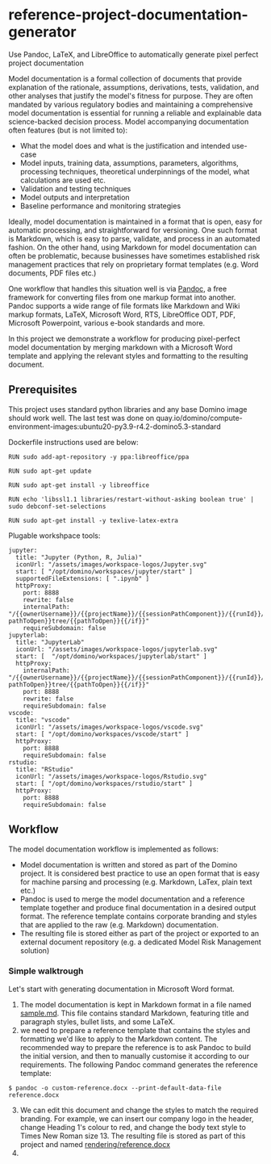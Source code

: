 # reference-project-documentation-generator
Use Pandoc, LaTeX, and LibreOffice to automatically generate pixel perfect project documentation

Model documentation is a formal collection of documents that provide explanation of the rationale, assumptions, derivations, tests, validation, and other analyses that justify the model's fitness for purpose. They are often mandated by various regulatory bodies and maintaining a comprehensive model documentation is essential for running a reliable and explainable data science-backed decision process. Model accompanying documentation often features (but is not limited to):
* What the model does and what is the justification and intended use-case
* Model inputs, training data, assumptions, parameters, algorithms, processing techniques, theoretical underpinnings of the model, what calculations are used etc.
* Validation and testing techniques
* Model outputs and interpretation
* Baseline performance and monitoring strategies

Ideally, model documentation is maintained in a format that is open, easy for automatic processing, and straightforward for versioning. One such format is Markdown, which is easy to parse, validate, and process in an automated fashion. On the other hand, using Markdown for model documentation can often be problematic, because businesses have sometimes established risk management practices that rely on proprietary format templates (e.g. Word documents, PDF files etc.)

One workflow that handles this situation well is via [Pandoc](http://pandoc.org/), a free framework for converting files from one markup format into another. Pandoc supports a wide range of file formats like Markdown and Wiki markup formats, LaTeX, Microsoft Word, RTS, LibreOffice ODT, PDF, Microsoft Powerpoint, various e-book standards and more.

In this project we demonstrate a workflow for producing pixel-perfect model documentation by merging markdown with a Microsoft Word template and applying the relevant styles and formatting to the resulting document.

## Prerequisites

This project uses standard python libraries and any base Domino image should work well. The last test was done on quay.io/domino/compute-environment-images:ubuntu20-py3.9-r4.2-domino5.3-standard

Dockerfile instructions used are below:

```
RUN sudo add-apt-repository -y ppa:libreoffice/ppa

RUN sudo apt-get update

RUN sudo apt-get install -y libreoffice

RUN echo 'libssl1.1 libraries/restart-without-asking boolean true' | sudo debconf-set-selections

RUN sudo apt-get install -y texlive-latex-extra
```

Plugable workshpace tools:

```
jupyter:
  title: "Jupyter (Python, R, Julia)"
  iconUrl: "/assets/images/workspace-logos/Jupyter.svg"
  start: [ "/opt/domino/workspaces/jupyter/start" ]
  supportedFileExtensions: [ ".ipynb" ]
  httpProxy:
    port: 8888
    rewrite: false
    internalPath: "/{{ownerUsername}}/{{projectName}}/{{sessionPathComponent}}/{{runId}}/{{#if pathToOpen}}tree/{{pathToOpen}}{{/if}}"
    requireSubdomain: false
jupyterlab:
  title: "JupyterLab"
  iconUrl: "/assets/images/workspace-logos/jupyterlab.svg"
  start: [  "/opt/domino/workspaces/jupyterlab/start" ]
  httpProxy:
    internalPath: "/{{ownerUsername}}/{{projectName}}/{{sessionPathComponent}}/{{runId}}/{{#if pathToOpen}}tree/{{pathToOpen}}{{/if}}"
    port: 8888
    rewrite: false
    requireSubdomain: false
vscode:
  title: "vscode"
  iconUrl: "/assets/images/workspace-logos/vscode.svg"
  start: [ "/opt/domino/workspaces/vscode/start" ]
  httpProxy:
    port: 8888
    requireSubdomain: false
rstudio:
  title: "RStudio"
  iconUrl: "/assets/images/workspace-logos/Rstudio.svg"
  start: [ "/opt/domino/workspaces/rstudio/start" ]
  httpProxy:
    port: 8888
    requireSubdomain: false
```
## Workflow

The model documentation workflow is implemented as follows:
* Model documentation is written and stored as part of the Domino project. It is considered best practice to use an open format that is easy for machine parsing and processing (e.g. Markdown, LaTex, plain text etc.)
* Pandoc is used to merge the model documentation and a reference template together and produce final documentation in a desired output format. The reference template contains corporate branding and styles that are applied to the raw (e.g. Markdown) documentation.
* The resulting file is stored either as part of the project or exported to an external document repository (e.g. a dedicated Model Risk Management solution)

### Simple walktrough

Let's start with generating documentation in Microsoft Word format.

1. The model documentation is kept in Markdown format in a file named [sample.md](sample.md). This file contains standard Markdown, featuring title and paragraph styles, bullet lists, and some LaTeX.
2. we need to prepare a reference template that contains the styles and formatting we'd like to apply to the Markdown content. The recommended way to prepare the reference is to ask Pandoc to build the initial version, and then to manually customise it according to our requirements. The following Pandoc command generates the reference template:
```
$ pandoc -o custom-reference.docx --print-default-data-file reference.docx
```
3. We can edit this document and change the styles to match the required branding. For example, we can insert our company logo in the header, change Heading 1's colour to red, and change the body text style to Times New Roman size 13. The resulting file is stored as part of this project and named [rendering/reference.docx](rendering/reference.docx)
4. 
